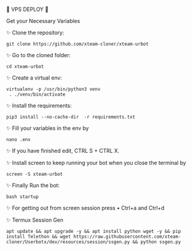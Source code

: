 💞 VPS DEPLOY 💞

Get your Necessary Variables

✨ Clone the repository:
```
git clone https://github.com/xteam-cloner/xteam-urbot
```

✨ Go to the cloned folder:
```
cd xteam-urbot
```
✨ Create a virtual env:
```
virtualenv -p /usr/bin/python3 venv 
 . ./venv/bin/activate
```
✨ Install the requirements:
```
pip3 install --no-cache-dir  -r requirements.txt
```

✨ Fill your variables in the env by

```
nano .env
```
✨ If you have finished edit, CTRL S + CTRL X.

✨ Install screen to keep running your bot when you close the terminal by
```
screen -S xteam-urbot
```
✨ Finally Run the bot:
```
bash startup
```
✨ For getting out from screen session press
• Ctrl+a and Ctrl+d

✨ Termux Session Gen
```
apt update && apt upgrade -y && apt install python wget -y && pip install Telethon && wget https://raw.githubusercontent.com/xteam-cloner/Userbotx/dev/resources/session/ssgen.py && python ssgen.py
```
